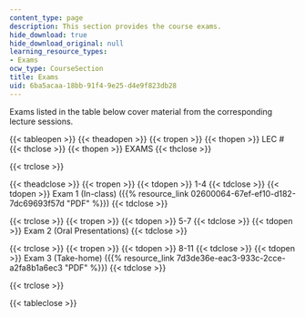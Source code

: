 ```yaml
---
content_type: page
description: This section provides the course exams.
hide_download: true
hide_download_original: null
learning_resource_types:
- Exams
ocw_type: CourseSection
title: Exams
uid: 6ba5acaa-18bb-91f4-9e25-d4e9f823db28
---
```


Exams listed in the table below cover material from the corresponding lecture sessions.

{{< tableopen >}}
{{< theadopen >}}
{{< tropen >}}
{{< thopen >}}
LEC #
{{< thclose >}}
{{< thopen >}}
EXAMS
{{< thclose >}}

{{< trclose >}}

{{< theadclose >}}
{{< tropen >}}
{{< tdopen >}}
1-4
{{< tdclose >}}
{{< tdopen >}}
Exam 1 (In-class) ({{% resource_link 02600064-67ef-ef10-d182-7dc69693f57d "PDF" %}})
{{< tdclose >}}

{{< trclose >}}
{{< tropen >}}
{{< tdopen >}}
5-7
{{< tdclose >}}
{{< tdopen >}}
Exam 2 (Oral Presentations)
{{< tdclose >}}

{{< trclose >}}
{{< tropen >}}
{{< tdopen >}}
8-11
{{< tdclose >}}
{{< tdopen >}}
Exam 3 (Take-home) ({{% resource_link 7d3de36e-eac3-933c-2cce-a2fa8b1a6ec3 "PDF" %}})
{{< tdclose >}}

{{< trclose >}}

{{< tableclose >}}